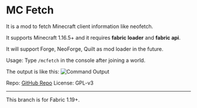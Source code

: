 # MC Fetch
It is a mod to fetch Minecraft client information like neofetch.

It supports Minecraft 1.16.5+ and it requires **fabric loader** and **fabric api**.  

It will support Forge, NeoForge, Quilt as mod loader in the future.

Usage: Type `/mcfetch` in the console after joining a world.

The output is like this:
![Command Output](https://github.com/user-attachments/assets/362e0543-61a1-4cff-bf84-cdd4f1662c62)

Repo: [GitHub Repo](https://github.com/lihugang/mcfetch)
License: GPL-v3  

- - -

This branch is for Fabric 1.19+.
